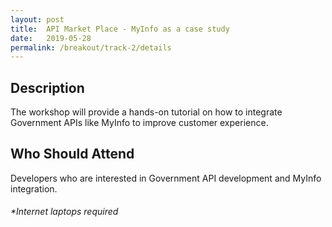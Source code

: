 ```yaml
---
layout: post
title:  API Market Place - MyInfo as a case study
date:   2019-05-28
permalink: /breakout/track-2/details
---
```

  
  
## Description  
The workshop will provide a hands-on tutorial on how to integrate Government APIs like MyInfo to improve customer experience.  
  
  
## Who Should Attend
Developers who are interested in Government API development and MyInfo integration.  
  
###### *Internet laptops required
